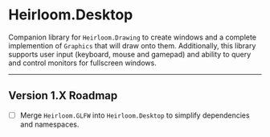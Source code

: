 # Heirloom.Desktop

Companion library for `Heirloom.Drawing` to create windows and a complete implemention of `Graphics` that will draw onto them. Additionally, this library supports user input (keyboard, mouse and gamepad) and ability to query and control monitors for fullscreen windows.

----

## Version 1.X Roadmap

- [ ] Merge `Heirloom.GLFW` into `Heirloom.Desktop` to simplify dependencies and namespaces.